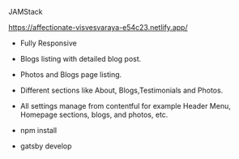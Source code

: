 JAMStack


https://affectionate-visvesvaraya-e54c23.netlify.app/

- Fully Responsive
- Blogs listing with detailed blog post.
- Photos and Blogs page listing.
- Different  sections like About, Blogs,Testimonials and  Photos.
- All settings manage from contentful for example Header Menu, Homepage sections, blogs, and photos, etc.


- npm install
- gatsby develop
